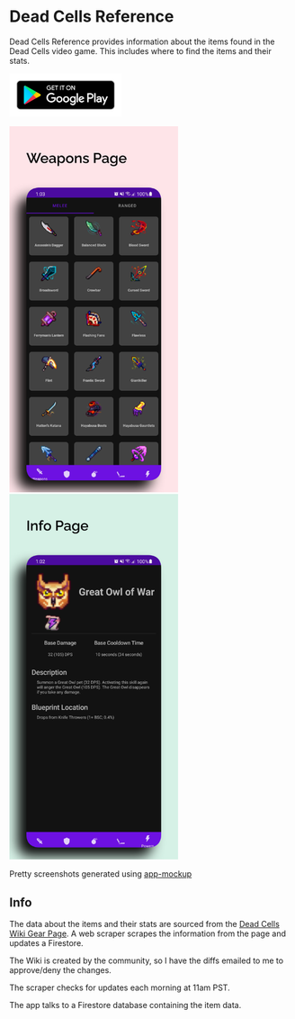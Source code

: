 # Dead Cells Reference

Dead Cells Reference provides information about the items found in the Dead Cells video game. This
includes where to find the items and their stats.

<a href="https://play.google.com/store/apps/details?id=com.mrwinston.deadcellscompanion"><img src="docs/play_badge.png" alt="Get it on Google Play" width="200"/></a>

<img src="docs/gear_page.png" alt="Gear Page" width="300"/><img src="docs/info_page.png" alt="Info Page" width="300"/>

Pretty screenshots generated using [app-mockup](https://app-mockup.com/)

## Info

The data about the items and their stats are sourced from the
[Dead Cells Wiki Gear Page](https://deadcells.fandom.com/wiki/Gear). A web scraper scrapes the
information from the page and updates a Firestore.

The Wiki is created by the community, so I have the diffs emailed to me to approve/deny the changes.

The scraper checks for updates each morning at 11am PST.

The app talks to a Firestore database containing the item data.

